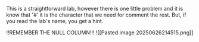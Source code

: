 This is a straightforward lab, however there is one little problem and it is know that '#' it is the character that we need for comment the rest. But, if you read the lab's name, you get a hint. 

!!REMEMBER THE NULL COLUMN!!!
![[Pasted image 20250626214515.png]]